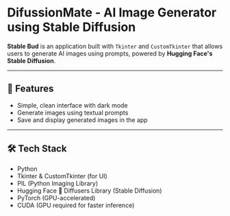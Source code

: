 # DifussionMate - AI Image Generator using Stable Diffusion

**Stable Bud** is an application built with `Tkinter` and `CustomTkinter` that allows users to generate AI images using prompts, powered by **Hugging Face's Stable Diffusion**.

---

## 🧠 Features

- Simple, clean interface with dark mode
- Generate images using textual prompts
- Save and display generated images in the app

---

## 🛠️ Tech Stack

- Python
- Tkinter & CustomTkinter (for UI)
- PIL (Python Imaging Library)
- Hugging Face 🤗 Diffusers Library (Stable Diffusion)
- PyTorch (GPU-accelerated)
- CUDA (GPU required for faster inference)

